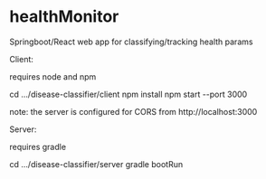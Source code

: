 # healthMonitor
Springboot/React web app for classifying/tracking health params

Client:

requires node and npm

cd .../disease-classifier/client
npm install
npm start --port 3000

note: the server is configured for CORS from http://localhost:3000

Server:

requires gradle

cd .../disease-classifier/server
gradle bootRun
